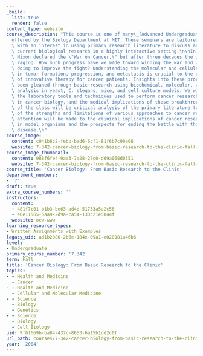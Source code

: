 ```yaml
---
_build:
  list: true
  render: false
content_type: website
course_description: "This course is one of many\_[Advanced Undergraduate Seminars](https://biology.mit.edu/undergraduate/course_listings/advanced_undergraduate_seminars)\_\
  offered by the Biology Department at MIT. These seminars are tailored for students\
  \ with an interest in using primary research literature to discuss and learn about\
  \ current biological research in a highly interactive setting.\n\nIn 1971, President\
  \ Nixon declared the \"War on Cancer,\" but after three decades the war is still\
  \ raging. How much progress have we made toward winning the war and what are we\
  \ doing to improve the fight? Understanding the molecular and cellular events involved\
  \ in tumor formation, progression, and metastasis is crucial to the development\
  \ of innovative therapy for cancer patients. Insights into these processes have\
  \ been gleaned through basic research using biochemical, molecular, and genetic\
  \ analysis in yeast, C. elegans, mice, and cell culture models. We will explore\
  \ the laboratory tools and techniques used to perform cancer research, major discoveries\
  \ in cancer biology, and the medical implications of these breakthroughs. A focus\
  \ of the class will be critical analysis of the primary literature to foster understanding\
  \ of the strengths and limitations of various approaches to cancer research. Special\
  \ attention will be made to the clinical implications of cancer research performed\
  \ in model organisms and the prospects for ending the battle with this devastating\
  \ disease.\n"
course_image:
  content: c041b6c2-febb-bad6-6cf1-81f6b7c90e08
  website: 7-342-cancer-biology-from-basic-research-to-the-clinic-fall-2004
course_image_thumbnail:
  content: 988f6fe4-9aa3-7a28-27c0-d69a068d0351
  website: 7-342-cancer-biology-from-basic-research-to-the-clinic-fall-2004
course_title: 'Cancer Biology: From Basic Research to the Clinic'
department_numbers:
- '7'
draft: true
extra_course_numbers: ''
instructors:
  content:
  - 481f7c01-b1b3-be63-ad4d-51733a5a2c56
  - e6e11565-5aa9-2d9a-ca54-133c21e5044f
  website: ocw-www
learning_resource_types:
- Written Assignments with Examples
legacy_uid: ad1b2086-2b6e-184e-09a1-e028981a46b6
level:
- Undergraduate
primary_course_number: '7.342'
term: Fall
title: 'Cancer Biology: From Basic Research to the Clinic'
topics:
- - Health and Medicine
  - Cancer
- - Health and Medicine
  - Cellular and Molecular Medicine
- - Science
  - Biology
  - Genetics
- - Science
  - Biology
  - Cell Biology
uid: 9fbf669b-ba84-437c-8653-6a15b1cd2c0f
url_path: courses/7-342-cancer-biology-from-basic-research-to-the-clinic-fall-2004
year: '2004'
---
```

